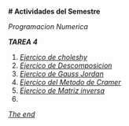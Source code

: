**# Actividades del Semestre**

 _Programacion Numerica_
 
**_TAREA 4_**

1. [_Ejercico de choleshy_](https://github.com/NestorHB20/Proyecto_Final/blob/main/Choleshy.py)
2. [_Ejercico de Descomposicion_](https://github.com/NestorHB20/Proyecto_Final/blob/main/Descomposicion%20Lu.py)
3. [_Ejercico de Gauss Jordan_](https://github.com/NestorHB20/Proyecto_Final/blob/main/GaussJordan.py)
4. [_Ejercico del Metodo de Cramer_](https://github.com/NestorHB20/Proyecto_Final/blob/main/MD%20cramer.py)
5. [_Ejercico de Matriz inversa_](https://github.com/NestorHB20/Proyecto_Final/blob/main/Matriz%20inversa.py)
6. 
[*The end*](https://github.com/NestorHB20/Proyecto_Final/blob/main/Final.gif)
